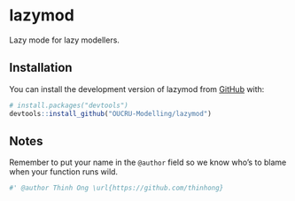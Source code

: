 
<!-- README.md is generated from README.Rmd. Please edit that file -->

# lazymod

<!-- badges: start -->
<!-- badges: end -->

Lazy mode for lazy modellers.

## Installation

You can install the development version of lazymod from
[GitHub](https://github.com/) with:

``` r
# install.packages("devtools")
devtools::install_github("OUCRU-Modelling/lazymod")
```

## Notes

Remember to put your name in the `@author` field so we know who’s to
blame when your function runs wild.

``` r
#' @author Thinh Ong \url{https://github.com/thinhong}
```
